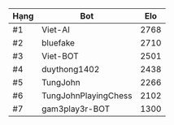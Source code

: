 Hạng|Bot|Elo
---|---|---
#1|Viet-AI|2768
#2|bluefake|2710
#3|Viet-BOT|2501
#4|duythong1402|2438
#5|TungJohn|2266
#6|TungJohnPlayingChess|2102
#7|gam3play3r-BOT|1300
